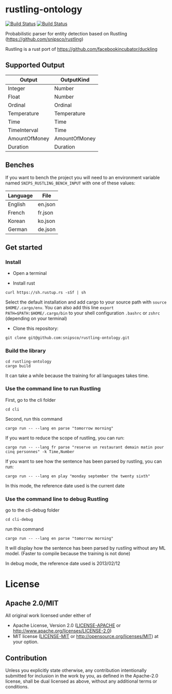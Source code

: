 # rustling-ontology
[![Build Status](https://travis-ci.org/snipsco/rustling-ontology.svg?branch=develop)](https://travis-ci.org/snipsco/rustling-ontology)
[![Build Status](https://ci.appveyor.com/api/projects/status/github/snipsco/rustling-ontology?branch=develop&svg=true)](https://ci.appveyor.com/project/snipsco/rustling-ontology)

Probabilistic parser for entity detection based on Rustling (https://github.com/snipsco/rustling)

Rustling is a rust port of https://github.com/facebookincubator/duckling



## Supported Output

|   Output  | OutputKind |
| --------- | ------------- |
|  Integer |  Number |
| Float | Number |
| Ordinal | Ordinal |
| Temperature | Temperature |
| Time | Time |
| TimeInterval | Time |
| AmountOfMoney | AmountOfMoney |
| Duration | Duration |


## Benches

If you want to bench the project you will need to an environment variable named `SNIPS_RUSTLING_BENCH_INPUT` with one of these values:

| Language | File |
| -------- | ---- |
| English | en.json |
| French | fr.json |
| Korean | ko.json |
| German | de.json |

## Get started

### Install

- Open a terminal

- Install rust

```
curl https://sh.rustup.rs -sSf | sh
```

Select the default installation and add cargo to your source path with `source $HOME/.cargo/env`. You can also add this line 
`export PATH=$PATH:$HOME/.cargo/bin` to your shell configuration `.bashrc` or `zshrc` (depending on your terminal)

- Clone this repository:

```
git clone git@github.com:snipsco/rustling-ontology.git
```

### Build the library

```
cd rustling-ontology
cargo build
```

It can take a while because the training for all languages takes time.

### Use the command line to run Rustling

First, go to the cli folder
```
cd cli
```

Second, run this command

```
cargo run -- --lang en parse "tomorrow morning"
```

If you want to reduce the scope of rustling, you can run:

```
cargo run -- --lang fr parse "reserve un restaurant demain matin pour cinq personnes" -k Time,Number
```

If you want to see how the sentence has been parsed by rustling, you can run:

```
cargo run -- --lang en play "monday september the twenty sixth"
```

In this mode, the reference date used is the current date

### Use the command line to debug Rustling

go to the cli-debug folder
```
cd cli-debug
```

run this command

```
cargo run -- --lang en parse "tomorrow morning"
```

It will display how the sentence has been parsed by rustling without any ML model. (Faster to compile because the training is not done)

In debug mode, the reference date used is 2013/02/12

# License

## Apache 2.0/MIT

All original work licensed under either of
 * Apache License, Version 2.0 ([LICENSE-APACHE](LICENSE-APACHE) or http://www.apache.org/licenses/LICENSE-2.0)
 * MIT license ([LICENSE-MIT](LICENSE-MIT) or http://opensource.org/licenses/MIT)
at your option.

## Contribution

Unless you explicitly state otherwise, any contribution intentionally submitted
for inclusion in the work by you, as defined in the Apache-2.0 license, shall
be dual licensed as above, without any additional terms or conditions.
